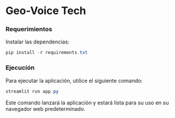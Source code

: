 # Geo-Voice Tech

### Requerimientos

Instalar las dependencias:

```powershell
pip install -r requirements.txt
```

### Ejecución

Para ejecutar la aplicación, utilice el siguiente comando:

```powershell
streamlit run app.py
```

Este comando lanzará la aplicación y estará lista para su uso en su navegador web predeterminado.